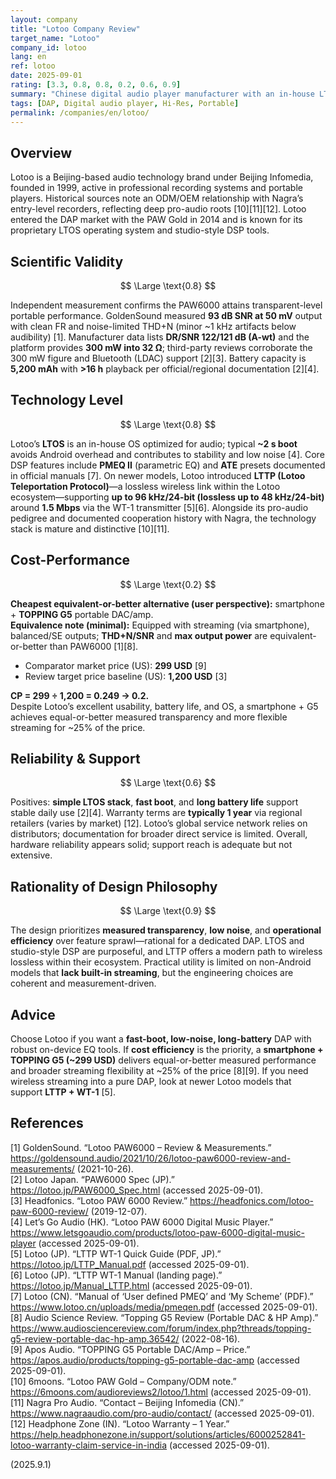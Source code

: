 ```yaml
---
layout: company
title: "Lotoo Company Review"
target_name: "Lotoo"
company_id: lotoo
lang: en
ref: lotoo
date: 2025-09-01
rating: [3.3, 0.8, 0.8, 0.2, 0.6, 0.9]
summary: "Chinese digital audio player manufacturer with an in-house LTOS OS and consistently strong measured results. Cost-performance is weak versus the cheapest equivalent smartphone + DAC/amp alternatives despite excellent usability and battery life."
tags: [DAP, Digital audio player, Hi-Res, Portable]
permalink: /companies/en/lotoo/
---
```

## Overview

Lotoo is a Beijing-based audio technology brand under Beijing Infomedia, founded in 1999, active in professional recording systems and portable players. Historical sources note an ODM/OEM relationship with Nagra’s entry-level recorders, reflecting deep pro-audio roots [10][11][12]. Lotoo entered the DAP market with the PAW Gold in 2014 and is known for its proprietary LTOS operating system and studio-style DSP tools.

## Scientific Validity

$$ \Large \text{0.8} $$

Independent measurement confirms the PAW6000 attains transparent-level portable performance. GoldenSound measured **93 dB SNR at 50 mV** output with clean FR and noise-limited THD+N (minor ~1 kHz artifacts below audibility) [1]. Manufacturer data lists **DR/SNR 122/121 dB (A-wt)** and the platform provides **300 mW into 32 Ω**; third-party reviews corroborate the 300 mW figure and Bluetooth (LDAC) support [2][3]. Battery capacity is **5,200 mAh** with **>16 h** playback per official/regional documentation [2][4].

## Technology Level

$$ \Large \text{0.8} $$

Lotoo’s **LTOS** is an in-house OS optimized for audio; typical **~2 s boot** avoids Android overhead and contributes to stability and low noise [4]. Core DSP features include **PMEQ II** (parametric EQ) and **ATE** presets documented in official manuals [7]. On newer models, Lotoo introduced **LTTP (Lotoo Teleportation Protocol)**—a lossless wireless link within the Lotoo ecosystem—supporting **up to 96 kHz/24-bit (lossless up to 48 kHz/24-bit)** around **1.5 Mbps** via the WT-1 transmitter [5][6]. Alongside its pro-audio pedigree and documented cooperation history with Nagra, the technology stack is mature and distinctive [10][11].

## Cost-Performance

$$ \Large \text{0.2} $$

**Cheapest equivalent-or-better alternative (user perspective):** smartphone + **TOPPING G5** portable DAC/amp.  
**Equivalence note (minimal):** Equipped with streaming (via smartphone), balanced/SE outputs; **THD+N/SNR** and **max output power** are equivalent-or-better than PAW6000 [1][8].

- Comparator market price (US): **299 USD** [9]  
- Review target price baseline (US): **1,200 USD** [3]

**CP = 299 ÷ 1,200 = 0.249 → 0.2.**  
Despite Lotoo’s excellent usability, battery life, and OS, a smartphone + G5 achieves equal-or-better measured transparency and more flexible streaming for ~25% of the price.

## Reliability & Support

$$ \Large \text{0.6} $$

Positives: **simple LTOS stack**, **fast boot**, and **long battery life** support stable daily use [2][4]. Warranty terms are **typically 1 year** via regional retailers (varies by market) [12]. Lotoo’s global service network relies on distributors; documentation for broader direct service is limited. Overall, hardware reliability appears solid; support reach is adequate but not extensive.

## Rationality of Design Philosophy

$$ \Large \text{0.9} $$

The design prioritizes **measured transparency**, **low noise**, and **operational efficiency** over feature sprawl—rational for a dedicated DAP. LTOS and studio-style DSP are purposeful, and LTTP offers a modern path to wireless lossless within their ecosystem. Practical utility is limited on non-Android models that **lack built-in streaming**, but the engineering choices are coherent and measurement-driven.

## Advice

Choose Lotoo if you want a **fast-boot, low-noise, long-battery** DAP with robust on-device EQ tools. If **cost efficiency** is the priority, a **smartphone + TOPPING G5 (~299 USD)** delivers equal-or-better measured performance and broader streaming flexibility at ~25% of the price [8][9]. If you need wireless streaming into a pure DAP, look at newer Lotoo models that support **LTTP + WT-1** [5].

## References

[1] GoldenSound. “Lotoo PAW6000 – Review & Measurements.” https://goldensound.audio/2021/10/26/lotoo-paw6000-review-and-measurements/ (2021-10-26).  
[2] Lotoo Japan. “PAW6000 Spec (JP).” https://lotoo.jp/PAW6000_Spec.html (accessed 2025-09-01).  
[3] Headfonics. “Lotoo PAW 6000 Review.” https://headfonics.com/lotoo-paw-6000-review/ (2019-12-07).  
[4] Let’s Go Audio (HK). “Lotoo PAW 6000 Digital Music Player.” https://www.letsgoaudio.com/products/lotoo-paw-6000-digital-music-player (accessed 2025-09-01).  
[5] Lotoo (JP). “LTTP WT-1 Quick Guide (PDF, JP).” https://lotoo.jp/LTTP_Manual.pdf (accessed 2025-09-01).  
[6] Lotoo (JP). “LTTP WT-1 Manual (landing page).” https://lotoo.jp/Manual_LTTP.html (accessed 2025-09-01).  
[7] Lotoo (CN). “Manual of ‘User defined PMEQ’ and ‘My Scheme’ (PDF).” https://www.lotoo.cn/uploads/media/pmeqen.pdf (accessed 2025-09-01).  
[8] Audio Science Review. “Topping G5 Review (Portable DAC & HP Amp).” https://www.audiosciencereview.com/forum/index.php?threads/topping-g5-review-portable-dac-hp-amp.36542/ (2022-08-16).  
[9] Apos Audio. “TOPPING G5 Portable DAC/Amp – Price.” https://apos.audio/products/topping-g5-portable-dac-amp (accessed 2025-09-01).  
[10] 6moons. “Lotoo PAW Gold – Company/ODM note.” https://6moons.com/audioreviews2/lotoo/1.html (accessed 2025-09-01).  
[11] Nagra Pro Audio. “Contact – Beijing Infomedia (CN).” https://www.nagraaudio.com/pro-audio/contact/ (accessed 2025-09-01).  
[12] Headphone Zone (IN). “Lotoo Warranty – 1 Year.” https://help.headphonezone.in/support/solutions/articles/6000252841-lotoo-warranty-claim-service-in-india (accessed 2025-09-01).

(2025.9.1)

